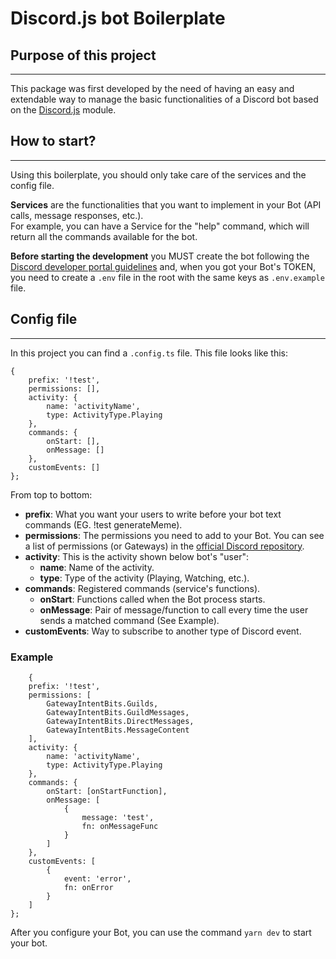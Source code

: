 # Discord.js bot Boilerplate

## Purpose of this project

---

This package was first developed by the need of having an easy and extendable way to manage the basic functionalities of a Discord bot based on the [Discord.js](https://github.com/discordjs/discord.js/) module.

## How to start?

---

Using this boilerplate, you should only take care of the services and the config file.

**Services** are the functionalities that you want to implement in your Bot (API calls, message responses, etc.).\
For example, you can have a Service for the "help" command, which will return all the commands available for the bot.

**Before starting the development** you MUST create the bot following the [Discord developer portal guidelines](https://discord.com/developers/applications) and, when you got your Bot's TOKEN, you need to create a `.env` file in the root with the same keys as `.env.example` file.

## Config file

---

In this project you can find a `.config.ts` file. This file looks like this:

```
{
    prefix: '!test',
    permissions: [],
    activity: {
        name: 'activityName',
        type: ActivityType.Playing
    },
    commands: {
        onStart: [],
        onMessage: []
    },
    customEvents: []
};
```

From top to bottom:

-   **prefix**: What you want your users to write before your bot text commands (EG. !test generateMeme).
-   **permissions**: The permissions you need to add to your Bot. You can see a list of permissions (or Gateways) in the [official Discord repository](https://github.com/discordjs/discord-api-types/tree/main/gateway).
-   **activity**: This is the activity shown below bot's "user":
    -   **name**: Name of the activity.
    -   **type**: Type of the activity (Playing, Watching, etc.).
-   **commands**: Registered commands (service's functions).
    -   **onStart**: Functions called when the Bot process starts.
    -   **onMessage**: Pair of message/function to call every time the user sends a matched command (See Example).
-   **customEvents**: Way to subscribe to another type of Discord event.

### Example

```
    {
    prefix: '!test',
    permissions: [
        GatewayIntentBits.Guilds,
        GatewayIntentBits.GuildMessages,
        GatewayIntentBits.DirectMessages,
        GatewayIntentBits.MessageContent
    ],
    activity: {
        name: 'activityName',
        type: ActivityType.Playing
    },
    commands: {
        onStart: [onStartFunction],
        onMessage: [
            {
                message: 'test',
                fn: onMessageFunc
            }
        ]
    },
    customEvents: [
        {
            event: 'error',
            fn: onError
        }
    ]
};
```

After you configure your Bot, you can use the command
`yarn dev` to start your bot.
